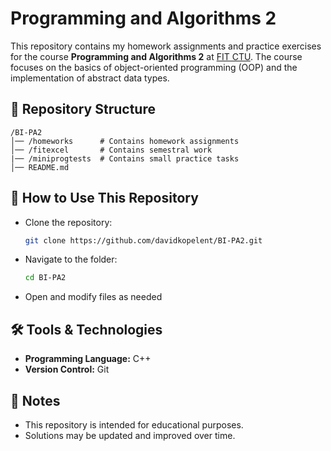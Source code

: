 # Programming and Algorithms 2

This repository contains my homework assignments and practice exercises for the course **Programming and Algorithms 2** at [FIT CTU](https://fit.cvut.cz/en). The course focuses on the basics of object-oriented programming (OOP) and the implementation of abstract data types.

## 📂 Repository Structure
```
/BI-PA2
│── /homeworks      # Contains homework assignments
│── /fitexcel       # Contains semestral work
|── /miniprogtests  # Contains small practice tasks
│── README.md       
```

## 🚀 How to Use This Repository
- Clone the repository:
  ```sh
  git clone https://github.com/davidkopelent/BI-PA2.git
  ```
- Navigate to the folder:
  ```sh
  cd BI-PA2
  ```
- Open and modify files as needed

## 🛠 Tools & Technologies
- **Programming Language:** C++
- **Version Control:** Git

## 📌 Notes
- This repository is intended for educational purposes.
- Solutions may be updated and improved over time.
